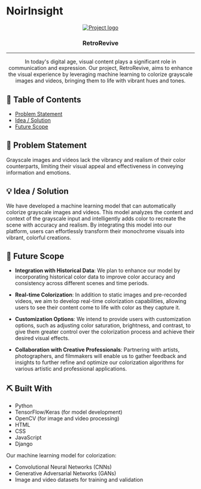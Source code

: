 # NoirInsight

<p align="center">
  <a href="" rel="noopener">
 <img src="/Hacktrix_Logo.svg" alt="Project logo"></a>
</p>
<h3 align="center">RetroRevive</h3>

---

<p align="center"> In today's digital age, visual content plays a significant role in communication and expression. Our project, RetroRevive, aims to enhance the visual experience by leveraging machine learning to colorize grayscale images and videos, bringing them to life with vibrant hues and tones.
</p>

## 📝 Table of Contents

- [Problem Statement](#problem_statement)
- [Idea / Solution](#idea)
- [Future Scope](#future_scope)

## 🧐 Problem Statement <a name = "problem_statement"></a>

Grayscale images and videos lack the vibrancy and realism of their color counterparts, limiting their visual appeal and effectiveness in conveying information and emotions.

## 💡 Idea / Solution <a name = "idea"></a>

We have developed a machine learning model that can automatically colorize grayscale images and videos. This model analyzes the content and context of the grayscale input and intelligently adds color to recreate the scene with accuracy and realism. By integrating this model into our platform, users can effortlessly transform their monochrome visuals into vibrant, colorful creations.

## 🚀 Future Scope <a name = "future_scope"></a>

- **Integration with Historical Data**: We plan to enhance our model by incorporating historical color data to improve color accuracy and consistency across different scenes and time periods.

- **Real-time Colorization**: In addition to static images and pre-recorded videos, we aim to develop real-time colorization capabilities, allowing users to see their content come to life with color as they capture it.

- **Customization Options**: We intend to provide users with customization options, such as adjusting color saturation, brightness, and contrast, to give them greater control over the colorization process and achieve their desired visual effects.

- **Collaboration with Creative Professionals**: Partnering with artists, photographers, and filmmakers will enable us to gather feedback and insights to further refine and optimize our colorization algorithms for various artistic and professional applications.

## ⛏️ Built With <a name = "tech_stack"></a>

- Python
- TensorFlow/Keras (for model development)
- OpenCV (for image and video processing)
- HTML
- CSS
- JavaScript
- Django

Our machine learning model for colorization:

- Convolutional Neural Networks (CNNs)
- Generative Adversarial Networks (GANs)
- Image and video datasets for training and validation
